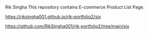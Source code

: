 Rik Singha 
This repository contains E-commerce Product List Page.

https://riksingha001.github.io/rik-portfolio2/six

https://github.com/RikSingha001/rik-portfolio2/tree/main/six
